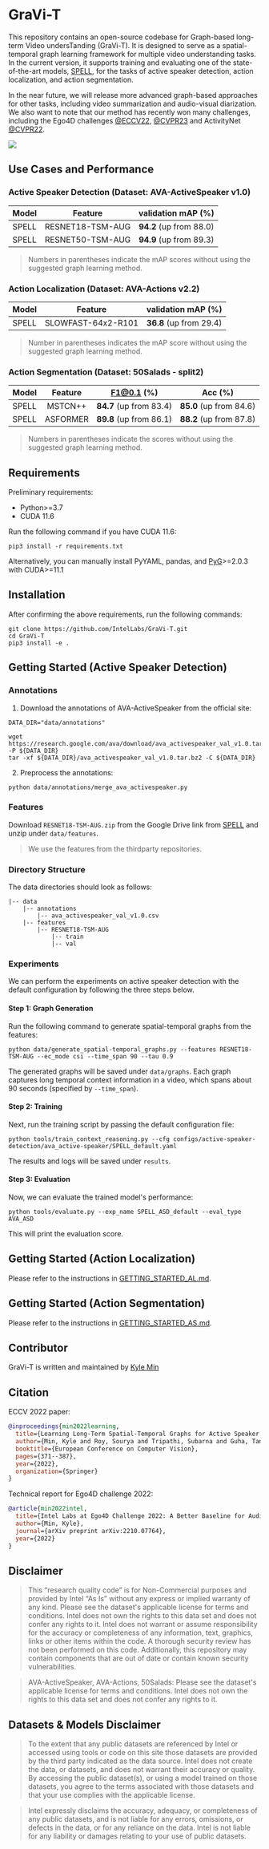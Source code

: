 # GraVi-T
This repository contains an open-source codebase for Graph-based long-term Video undersTanding (GraVi-T). It is designed to serve as a spatial-temporal graph learning framework for multiple video understanding tasks. In the current version, it supports training and evaluating one of the state-of-the-art models, [SPELL](https://www.ecva.net/papers/eccv_2022/papers_ECCV/papers/136950367.pdf), for the tasks of active speaker detection, action localization, and action segmentation.

In the near future, we will release more advanced graph-based approaches for other tasks, including video summarization and audio-visual diarization. We also want to note that our method has recently won many challenges, including the Ego4D challenges [@ECCV22](https://ego4d-data.org/workshops/eccv22/), [@CVPR23](https://ego4d-data.org/workshops/cvpr23/) and ActivityNet [@CVPR22](https://research.google.com/ava/challenge.html).

![](docs/images/gravit_teaser.jpg?raw=true)

## Use Cases and Performance
### Active Speaker Detection (Dataset: AVA-ActiveSpeaker v1.0)
|  Model  |      Feature       |     validation mAP (%)     |
|:--------|:------------------:|:--------------------------:|
|  SPELL  |  RESNET18-TSM-AUG  |   **94.2** (up from 88.0)  |
|  SPELL  |  RESNET50-TSM-AUG  |   **94.9** (up from 89.3)  |
> Numbers in parentheses indicate the mAP scores without using the suggested graph learning method.

### Action Localization (Dataset: AVA-Actions v2.2)
|  Model  |         Feature        |     validation mAP (%)     |
|:--------|:----------------------:|:--------------------------:|
|  SPELL  |   SLOWFAST-64x2-R101   |   **36.8** (up from 29.4)  |
> Number in parentheses indicates the mAP score without using the suggested graph learning method.

### Action Segmentation (Dataset: 50Salads - split2)
|  Model  |   Feature    |         F1@0.1 (%)        |           Acc (%)         |
|:--------|:------------:|:-------------------------:|:-------------------------:|
|  SPELL  |   MSTCN++    |  **84.7** (up from 83.4)  |  **85.0** (up from 84.6)  |
|  SPELL  |   ASFORMER   |  **89.8** (up from 86.1)  |  **88.2** (up from 87.8)  |
> Numbers in parentheses indicate the scores without using the suggested graph learning method.

## Requirements
Preliminary requirements:
- Python>=3.7
- CUDA 11.6

Run the following command if you have CUDA 11.6:
```
pip3 install -r requirements.txt
```

Alternatively, you can manually install PyYAML, pandas, and [PyG](https://www.pyg.org)>=2.0.3 with CUDA>=11.1

## Installation
After confirming the above requirements, run the following commands:
```
git clone https://github.com/IntelLabs/GraVi-T.git
cd GraVi-T
pip3 install -e .
```

## Getting Started (Active Speaker Detection)
### Annotations
1) Download the annotations of AVA-ActiveSpeaker from the official site:
```
DATA_DIR="data/annotations"

wget https://research.google.com/ava/download/ava_activespeaker_val_v1.0.tar.bz2 -P ${DATA_DIR}
tar -xf ${DATA_DIR}/ava_activespeaker_val_v1.0.tar.bz2 -C ${DATA_DIR}
```

2) Preprocess the annotations:
```
python data/annotations/merge_ava_activespeaker.py
```

### Features
Download `RESNET18-TSM-AUG.zip` from the Google Drive link from [SPELL](https://github.com/SRA2/SPELL#code-usage) and unzip under `data/features`.
> We use the features from the thirdparty repositories.

### Directory Structure
The data directories should look as follows:
```
|-- data
    |-- annotations
        |-- ava_activespeaker_val_v1.0.csv
    |-- features
        |-- RESNET18-TSM-AUG
            |-- train
            |-- val
```

### Experiments
We can perform the experiments on active speaker detection with the default configuration by following the three steps below.

#### Step 1: Graph Generation
Run the following command to generate spatial-temporal graphs from the features:
```
python data/generate_spatial-temporal_graphs.py --features RESNET18-TSM-AUG --ec_mode csi --time_span 90 --tau 0.9
```
The generated graphs will be saved under `data/graphs`. Each graph captures long temporal context information in a video, which spans about 90 seconds (specified by `--time_span`).

#### Step 2: Training
Next, run the training script by passing the default configuration file:
```
python tools/train_context_reasoning.py --cfg configs/active-speaker-detection/ava_active-speaker/SPELL_default.yaml
```
The results and logs will be saved under `results`.

#### Step 3: Evaluation
Now, we can evaluate the trained model's performance:
```
python tools/evaluate.py --exp_name SPELL_ASD_default --eval_type AVA_ASD
```
This will print the evaluation score.

## Getting Started (Action Localization)
Please refer to the instructions in [GETTING_STARTED_AL.md](docs/GETTING_STARTED_AL.md).

## Getting Started (Action Segmentation)
Please refer to the instructions in [GETTING_STARTED_AS.md](docs/GETTING_STARTED_AS.md).

## Contributor
GraVi-T is written and maintained by [Kyle Min](https://sites.google.com/view/kylemin)

## Citation
ECCV 2022 paper:
```bibtex
@inproceedings{min2022learning,
  title={Learning Long-Term Spatial-Temporal Graphs for Active Speaker Detection},
  author={Min, Kyle and Roy, Sourya and Tripathi, Subarna and Guha, Tanaya and Majumdar, Somdeb},
  booktitle={European Conference on Computer Vision},
  pages={371--387},
  year={2022},
  organization={Springer}
}
```

Technical report for Ego4D challenge 2022:
```bibtex
@article{min2022intel,
  title={Intel Labs at Ego4D Challenge 2022: A Better Baseline for Audio-Visual Diarization},
  author={Min, Kyle},
  journal={arXiv preprint arXiv:2210.07764},
  year={2022}
}
```

## Disclaimer

> This “research quality code”  is for Non-Commercial purposes and provided by Intel “As Is” without any express or implied warranty of any kind. Please see the dataset's applicable license for terms and conditions. Intel does not own the rights to this data set and does not confer any rights to it. Intel does not warrant or assume responsibility for the accuracy or completeness of any information, text, graphics, links or other items within the code. A thorough security review has not been performed on this code. Additionally, this repository may contain components that are out of date or contain known security vulnerabilities.

> AVA-ActiveSpeaker, AVA-Actions, 50Salads: Please see the dataset's applicable license for terms and conditions. Intel does not own the rights to this data set and does not confer any rights to it.

## Datasets & Models Disclaimer

> To the extent that any public datasets are referenced by Intel or accessed using tools or code on this site those datasets are provided by the third party indicated as the data source. Intel does not create the data, or datasets, and does not warrant their accuracy or quality. By accessing the public dataset(s), or using a model trained on those datasets, you agree to the terms associated with those datasets and that your use complies with the applicable license.

> Intel expressly disclaims the accuracy, adequacy, or completeness of any public datasets, and is not liable for any errors, omissions, or defects in the data, or for any reliance on the data.  Intel is not liable for any liability or damages relating to your use of public datasets.
